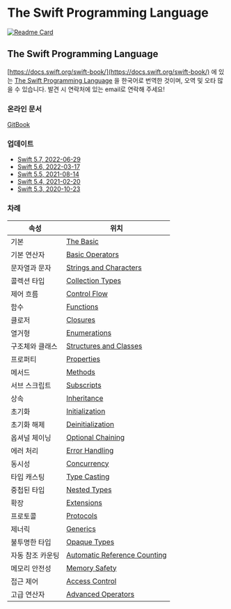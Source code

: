 # The Swift Programming Language

[![Readme Card](https://github-readme-stats.vercel.app/api/pin/?username=bbiguduk\&repo=Swift\_language\_guide\_kr\&theme=midnight-purple)](https://github.com/anuraghazra/github-readme-stats)

## The Swift Programming Language

[https://docs.swift.org/swift-book/](https://docs.swift.org/swift-book/) 에 있는 [The Swift Programming Language](https://docs.swift.org/swift-book/) 을 한국어로 번역한 것이며, 오역 및 오타 많을 수 있습니다. 발견 시 연락처에 있는 email로 연락해 주세요!

### 온라인 문서

[GitBook](https://bbiguduk.gitbook.io/swift)

### 업데이트

* [Swift 5.7, 2022-06-29](revision-history/document-revision-history.md#2022-06-29)
* [Swift 5.6, 2022-03-17](revision-history/document-revision-history.md#2022-03-17)
* [Swift 5.5, 2021-08-14](revision-history/document-revision-history.md#2021-08-14)
* [Swift 5.4, 2021-02-20](revision-history/document-revision-history.md#2021-02-20)
* [Swift 5.3, 2020-10-23](revision-history/document-revision-history.md#2020-10-23)

### 차례

| 속성        | 위치                                                                               |
| --------- | -------------------------------------------------------------------------------- |
| 기본        | [The Basic](language-guide-1/the-basics.md)                                      |
| 기본 연산자    | [Basic Operators](language-guide-1/basic-operators.md)                           |
| 문자열과 문자   | [Strings and Characters](language-guide-1/strings-and-characters.md)             |
| 콜렉션 타입    | [Collection Types](language-guide-1/collection-types.md)                         |
| 제어 흐름     | [Control Flow](language-guide-1/control-flow.md)                                 |
| 함수        | [Functions](language-guide-1/functions.md)                                       |
| 클로저       | [Closures](language-guide-1/closures.md)                                         |
| 열거형       | [Enumerations](language-guide-1/enumerations.md)                                 |
| 구조체와 클래스  | [Structures and Classes](language-guide-1/structures-and-classes.md)             |
| 프로퍼티      | [Properties](language-guide-1/properties.md)                                     |
| 메서드       | [Methods](language-guide-1/methods.md)                                           |
| 서브 스크립트   | [Subscripts](language-guide-1/subscripts.md)                                     |
| 상속        | [Inheritance](language-guide-1/inheritance.md)                                   |
| 초기화       | [Initialization](language-guide-1/initialization.md)                             |
| 초기화 해제    | [Deinitialization](language-guide-1/deinitialization.md)                         |
| 옵셔널 체이닝   | [Optional Chaining](language-guide-1/optional-chaining.md)                       |
| 에러 처리     | [Error Handling](language-guide-1/error-handling.md)                             |
| 동시성       | [Concurrency](language-guide-1/concurrency.md)                                   |
| 타입 캐스팅    | [Type Casting](language-guide-1/type-casting.md)                                 |
| 중첩된 타입    | [Nested Types](language-guide-1/nested-types.md)                                 |
| 확장        | [Extensions](language-guide-1/extensions.md)                                     |
| 프로토콜      | [Protocols](language-guide-1/protocols.md)                                       |
| 제너릭       | [Generics](language-guide-1/generics.md)                                         |
| 불투명한 타입   | [Opaque Types](language-guide-1/opaque-types.md)                                 |
| 자동 참조 카운팅 | [Automatic Reference Counting](language-guide-1/automatic-reference-counting.md) |
| 메모리 안전성   | [Memory Safety](language-guide-1/memory-safety.md)                               |
| 접근 제어     | [Access Control](language-guide-1/access-control.md)                             |
| 고급 연산자    | [Advanced Operators](language-guide-1/advanced-operators.md)                     |
